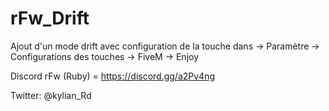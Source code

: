 # rFw_Drift


Ajout d'un mode drift avec configuration de la touche dans -> Paramètre -> Configurations des touches -> FiveM -> Enjoy


Discord rFw (Ruby) = https://discord.gg/a2Pv4ng

Twitter: @kylian_Rd
